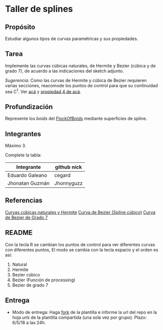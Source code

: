 # Taller de splines

## Propósito

Estudiar algunos tipos de curvas paramétricas y sus propiedades.

## Tarea

Implemente las curvas cúbicas naturales, de Hermite y Bezier (cúbica y de grado 7), de acuerdo a las indicaciones del sketch adjunto.

*Sugerencia:* Como las curvas de Hermite y cúbica de Bezier requieren varias secciones, reacomode los puntos de control para que su continuidad sea C<sup>1</sup>. Ver [acá](https://visualcomputing.github.io/Curves/#/5/5) y [propiedad 4 de acá](https://visualcomputing.github.io/Curves/#/6/4).

## Profundización

Represente los _boids_ del [FlockOfBoids](https://github.com/VisualComputing/framesjs/tree/processing/examples/Advanced/FlockOfBoids) mediante superficies de spline.

## Integrantes

Máximo 3.

Complete la tabla:

|    Integrante    | github nick |
|------------------|-------------|
| Eduardo Galeano  | cegard     |
| Jhonatan Guzmán  | Jhonnyguzz    |

## Referencias

[Curvas cúbicas naturales y Hermite](http://www.inf-cr.uclm.es/www/cglez/downloads/docencia/AC/splines.pdf)
[Curva de Bezier (Spline cúbico)](https://visualcomputing.github.io/Curves/#/6/6)
[Curva de Bezier de Grado 7](https://es.wikipedia.org/wiki/Curva_de_B%C3%A9zier#Generalizaci%C3%B3n)

## README

Con la tecla R se cambian los puntos de control para ver diferentes curvas con diferentes puntos, El modo se cambia con la tecla espacio y el orden es así:

1. Natural
2. Hermite
3. Bezier cúbico
4. Bezier (Función de processing)
5. Bezier de grado 7 

## Entrega

* Modo de entrega: Haga [fork](https://help.github.com/articles/fork-a-repo/) de la plantilla e informe la url del repo en la hoja *urls* de la plantilla compartida (una sola vez por grupo). Plazo: 6/5/18 a las 24h.
